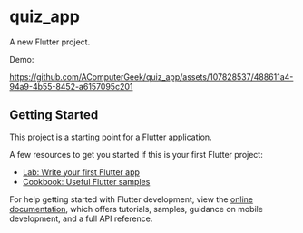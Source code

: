 # quiz_app

A new Flutter project.

Demo:

https://github.com/AComputerGeek/quiz_app/assets/107828537/488611a4-94a9-4b55-8452-a6157095c201



## Getting Started

This project is a starting point for a Flutter application.

A few resources to get you started if this is your first Flutter project:

- [Lab: Write your first Flutter app](https://docs.flutter.dev/get-started/codelab)
- [Cookbook: Useful Flutter samples](https://docs.flutter.dev/cookbook)

For help getting started with Flutter development, view the
[online documentation](https://docs.flutter.dev/), which offers tutorials,
samples, guidance on mobile development, and a full API reference.
